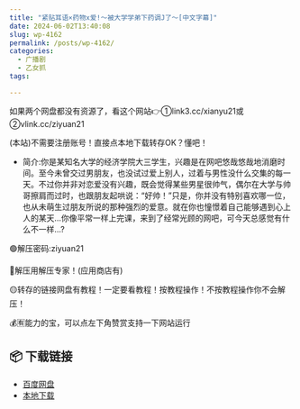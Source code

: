 ```yaml
---
title: "紧贴耳语×药物x爱!～被大学学弟下药调J了～[中文字幕]"
date: 2024-06-02T13:40:08
slug: wp-4162
permalink: /posts/wp-4162/
categories:
  - 广播剧
  - 乙女抓
tags:

---
```


如果两个网盘都没有资源了，看这个网站👉①link3.cc/xianyu21或②vlink.cc/ziyuan21

(本站)不需要注册账号！直接点本地下载转存OK？懂吧！

*   简介:你是某知名大学的经济学院大三学生，兴趣是在网吧悠哉悠哉地消磨时间。至今未曾交过男朋友，也没试过爱上别人，过着与男性没什么交集的每一天。​不过你并非对恋爱没有兴趣，既会觉得某些男星很帅气，偶尔在大学与帅哥擦肩而过时，也跟朋友起哄说：“好帅！”只是，你并没有特别喜欢哪一位，也从未萌生过朋友所说的那种强烈的爱意。​就在你也憧憬着自己能够遇到心上人的某天…你像平常一样上完课，来到了经常光顾的网吧，可今天总感觉有什么不一样…?

🟢解压密码:ziyuan21

🔵解压用解压专家！(应用商店有)

🟡转存的链接网盘有教程！一定要看教程！按教程操作！不按教程操作你不会解压！

💰🈶能力的宝，可以点左下角赞赏支持一下网站运行

## 📦 下载链接
- [百度网盘](https://blziyuan21.com/pay-download/4162?key=4e841bcbc2&down_id=0)
- [本地下载](https://blziyuan21.com/pay-download/4162?key=4e841bcbc2&down_id=1)

